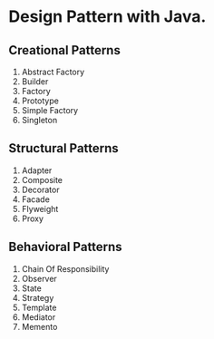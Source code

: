 # Design Pattern with Java.

## Creational Patterns
1. Abstract Factory
2. Builder
3. Factory
4. Prototype
5. Simple Factory
6. Singleton

## Structural Patterns
1. Adapter
2. Composite
3. Decorator
4. Facade
5. Flyweight
6. Proxy

## Behavioral Patterns
1. Chain Of Responsibility
2. Observer
3. State
4. Strategy
5. Template
6. Mediator
7. Memento
